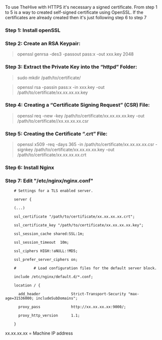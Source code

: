 To use TheHive with HTTPS it's necessary a signed certificate. From step 1 to 5 is a way to created self-signed certificate using OpenSSL.
If the certificates are already created then it's just following step 6 to step 7

### Step 1: Install openSSL

### Step 2: Create an RSA Keypair:

 > openssl genrsa -des3 -passout pass:x -out xxx.key 2048
  
### Step 3: Extract the Private Key into the “httpd” Folder: 

 > sudo mkdir /path/to/certificate/
  
 > openssl rsa -passin pass:x -in xxx.key -out /path/to/certificate/xx.xx.xx.xx.key
  
### Step 4: Creating a “Certificate Signing Request” (CSR) File:

 > openssl req -new -key /path/to/certificate/xx.xx.xx.xx.key -out /path/to/certificate//xx.xx.xx.xx.csr
  
### Step 5: Creating the Certificate “.crt” File:

 > openssl x509 -req -days 365 -in /path/to/certificate/xx.xx.xx.xx.csr -signkey /path/to/certificate/xx.xx.xx.xx.key -out /path/to/certificate/xx.xx.xx.xx.crt

### Step 6: Install Nginx

### Step 7: Edit "/etc/nginx/nginx.conf"

        # Settings for a TLS enabled server.
        
        server {
        
        (...)
        
        ssl_certificate "/path/to/certificate/xx.xx.xx.xx.crt";
        
        ssl_certificate_key "/path/to/certificate/xx.xx.xx.xx.key";
        
        ssl_session_cache shared:SSL:1m;
        
        ssl_session_timeout  10m;
        
        ssl_ciphers HIGH:!aNULL:!MD5;
        
        ssl_prefer_server_ciphers on;
        
        #        # Load configuration files for the default server block.
        
        include /etc/nginx/default.d/*.conf;
        
        location / {
        
          add_header              Strict-Transport-Security "max-age=31536000; includeSubDomains";
          
          proxy_pass              http://xx.xx.xx.xx:9000/;
          
          proxy_http_version      1.1;
          
        }
        

xx.xx.xx.xx = Machine IP address
